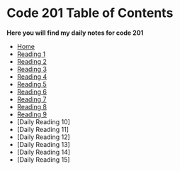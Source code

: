 # Code 201 Table of Contents

 **Here you will find my daily notes for code 201**

- [Home](README.md)
- [Reading 1](reading-01.md)
- [Reading 2](reading-02.md)
- [Reading 3](reading-03.md)
- [Reading 4](reading-04.md)
- [Reading 5](reading-05.md)
- [Reading 6](reading-06.md)
- [Reading 7](reading-07.md)
- [Reading 8](reading-08.md)
- [Reading 9](reading-09.md)
- [Daily Reading 10]
- [Daily Reading 11]
- [Daily Reading 12]
- [Daily Reading 13]
- [Daily Reading 14]
- [Daily Reading 15]

